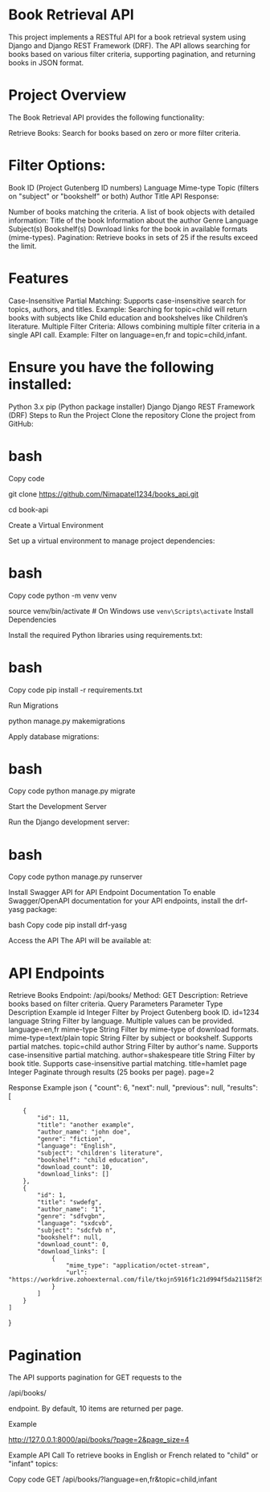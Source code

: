 # Book Retrieval API
This project implements a RESTful API for a book retrieval system using Django and Django REST Framework (DRF). The API allows searching for books based on various filter criteria, supporting pagination, and returning books in JSON format.

# Project Overview
The Book Retrieval API provides the following functionality:

Retrieve Books: Search for books based on zero or more filter criteria.

# Filter Options:

Book ID (Project Gutenberg ID numbers)
Language
Mime-type
Topic (filters on "subject" or "bookshelf" or both)
Author
Title
API Response:

Number of books matching the criteria.
A list of book objects with detailed information:
Title of the book
Information about the author
Genre
Language
Subject(s)
Bookshelf(s)
Download links for the book in available formats (mime-types).
Pagination: Retrieve books in sets of 25 if the results exceed the limit.

# Features
Case-Insensitive Partial Matching:
Supports case-insensitive search for topics, authors, and titles.
Example: Searching for topic=child will return books with subjects like Child education and bookshelves like Children’s literature.
Multiple Filter Criteria:
Allows combining multiple filter criteria in a single API call.
Example: Filter on language=en,fr and topic=child,infant.

# Ensure you have the following installed:

Python 3.x
pip (Python package installer)
Django
Django REST Framework (DRF)
Steps to Run the Project
Clone the repository
Clone the project from GitHub:

# bash
Copy code
  
  git clone https://github.com/Nimapatel1234/books_api.git

  
cd book-api

Create a Virtual Environment

Set up a virtual environment to manage project dependencies:

# bash
Copy code
python -m venv venv



source venv/bin/activate  # On Windows use `venv\Scripts\activate`
Install Dependencies


Install the required Python libraries using requirements.txt:

# bash
Copy code
pip install -r requirements.txt



Run Migrations



python manage.py makemigrations



Apply database migrations:

# bash
Copy code
python manage.py migrate

Start the Development Server 

Run the Django development server:

# bash
Copy code
python manage.py runserver

Install Swagger API for API Endpoint Documentation
To enable Swagger/OpenAPI documentation for your API endpoints, install the drf-yasg package:

bash
Copy code
pip install drf-yasg


Access the API
The API will be available at:


 # API Endpoints
Retrieve Books
Endpoint: /api/books/
Method: GET
Description: Retrieve books based on filter criteria.
Query Parameters
Parameter	Type	Description	Example
id	Integer	Filter by Project Gutenberg book ID.	id=1234
language	String	Filter by language. Multiple values can be provided.	language=en,fr
mime-type	String	Filter by mime-type of download formats.	mime-type=text/plain
topic	String	Filter by subject or bookshelf. Supports partial matches.	topic=child
author	String	Filter by author's name. Supports case-insensitive partial matching.	author=shakespeare
title	String	Filter by book title. Supports case-insensitive partial matching.	title=hamlet
page	Integer	Paginate through results (25 books per page).	page=2


Response Example
json
{
    "count": 6,
    "next": null,
    "previous": null,
    "results": [
       
       
        {
            "id": 11,
            "title": "another example",
            "author_name": "john doe",
            "genre": "fiction",
            "language": "English",
            "subject": "children's literature",
            "bookshelf": "child education",
            "download_count": 10,
            "download_links": []
        },
        {
            "id": 1,
            "title": "swdefg",
            "author_name": "1",
            "genre": "sdfvgbn",
            "language": "sxdcvb",
            "subject": "sdcfvb n",
            "bookshelf": null,
            "download_count": 0,
            "download_links": [
                {
                    "mime_type": "application/octet-stream",
                    "url": "https://workdrive.zohoexternal.com/file/tkojn5916f1c21d994f5da21158f29d5b186a"
                }
            ]
        }
    ]
}


# Pagination
The API supports pagination for GET requests to the

/api/books/ 


endpoint. By default, 10 items are returned per page.


Example


http://127.0.0.1:8000/api/books/?page=2&page_size=4

Example API Call
To retrieve books in English or French related to "child" or "infant" topics:

Copy code
GET /api/books/?language=en,fr&topic=child,infant

